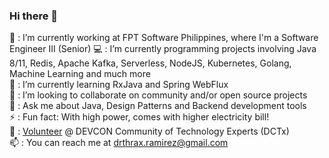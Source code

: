 ### Hi there 👋

💼 : I’m currently working at FPT Software Philippines, where I'm a Software Engineer III (Senior) 
💻 : I’m currently programming projects involving Java 8/11, Redis, Apache Kafka, Serverless, NodeJS, Kubernetes, Golang, Machine Learning and much more  
🌱 : I’m currently learning RxJava and Spring WebFlux  
👯 : I’m looking to collaborate on community and/or open source projects  
💬 : Ask me about Java, Design Patterns and Backend development tools  
⚡ : Fun fact: With high power, comes with higher electricity bill!  
👋 : [Volunteer](https://dctx.ph/volunteer/david-ramirez/) @ DEVCON Community of Technology Experts (DCTx)  
📫 : You can reach me at drthrax.ramirez@gmail.com  
